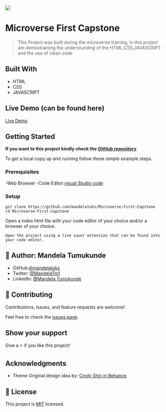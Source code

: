 ![](https://img.shields.io/badge/Microverse-blueviolet)

# Microverse First Capstone

> This Project was built during the microverse training, in this project am demostraining the understunding of the
>  HTML,CSS,JAVASCRIPT and the use of clean code


## Built With

- HTML
- CSS
- JAVASCRIPT

## Live Demo (can be found here)

[Live Demo](https://mandelatuks.github.io/Microverse-First-Capstone/)


## Getting Started

**If you want to this project kindly check the [ GitHub repository](https://github.com/mandelatuks/Microverse-First-Capstone)**

To get a local copy up and running follow these simple example steps.

### Prerequisites 
 -Web Browser
 -Code Editor:[visual Studio code](https://code.visualstudio.com/) 

### Setup
~~~
git clone https://github.com/mandelatuks/Microverse-First-Capstone
cd Microverse-First-Capstone
~~~
Open a index.html file with your code editor of your choice and/or a browser of your choice.
~~~
Open the project using a live saver extension that can be found into your code editor.
~~~

## 👤 Author: Mandela Tumukunde

- GitHub:[@mandelatuks](https://github.com/mandelatuks)
- Twitter:  [@MandelaTm1](https://twitter.com/MandelaTm1)
- LinkedIn: [@Mandela Tumukunde](https://www.linkedin.com/in/mandela-tumukunde-794755194/)

## 🤝 Contributing

Contributions, issues, and feature requests are welcome!

Feel free to check the [issues page](../../issues/).

## Show your support

Give a ⭐️ if you like this project!

## Acknowledgments

- Theme Original design idea by: [Cindy Shin in Behance](https://www.behance.net/adagio07)

## 📝 License

This project is [MIT](./MIT.md) licensed.

